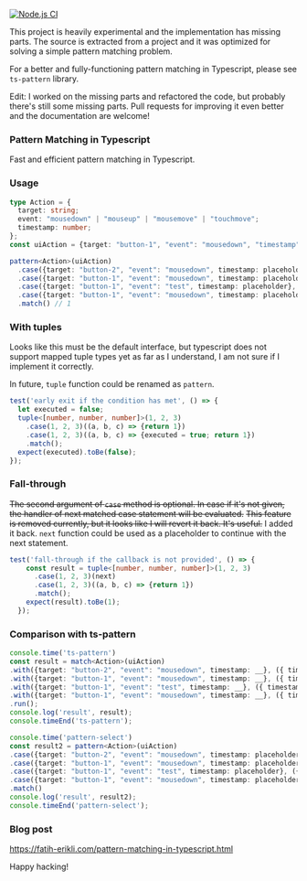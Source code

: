 [![Node.js CI](https://github.com/fatih-erikli/pattern-select/actions/workflows/node.js.yml/badge.svg)](https://github.com/fatih-erikli/pattern-select/actions/workflows/node.js.yml)

This project is heavily experimental and the implementation has missing parts. The source is extracted from a project and it was optimized for solving a simple pattern matching problem.

For a better and fully-functioning pattern matching in Typescript, please see `ts-pattern` library.

Edit: I worked on the missing parts and refactored the code, but probably there's still some missing parts. Pull requests for improving it even better and the documentation are welcome!

### Pattern Matching in Typescript

Fast and efficient pattern matching in Typescript.

### Usage

```typescript
type Action = {
  target: string;
  event: "mousedown" | "mouseup" | "mousemove" | "touchmove";
  timestamp: number;
};
const uiAction = {target: "button-1", "event": "mousedown", "timestamp": 1} as Action;

pattern<Action>(uiAction)
  .case({target: "button-2", "event": "mousedown", timestamp: placeholder}, ({ timestamp }) => timestamp)
  .case({target: "button-1", "event": "mousedown", timestamp: placeholder}, ({ timestamp }) => timestamp)
  .case({target: "button-1", "event": "test", timestamp: placeholder}, ({ timestamp }) => timestamp)
  .case({target: "button-1", "event": "mousedown", timestamp: placeholder}, ({ timestamp }) => timestamp)
  .match() // 1
```

### With tuples

Looks like this must be the default interface, but typescript does not support mapped tuple types
yet as far as I understand, I am not sure if I implement it correctly.

In future, `tuple` function could be renamed as `pattern`.

```typescript
test('early exit if the condition has met', () => {
  let executed = false;
  tuple<[number, number, number]>(1, 2, 3)
    .case(1, 2, 3)((a, b, c) => {return 1})
    .case(1, 2, 3)((a, b, c) => {executed = true; return 1})
    .match();
  expect(executed).toBe(false);
});
```

### Fall-through

<s>The second argument of `case` method is optional. In case if it's not given, the handler of next matched case statement will be evaluated.</s>
<s>This feature is removed currently, but it looks like I will revert it back. It's useful.</s>
I added it back. `next` function could be used as a placeholder to continue with the next statement.

```typescript
test('fall-through if the callback is not provided', () => {
    const result = tuple<[number, number, number]>(1, 2, 3)
      .case(1, 2, 3)(next)
      .case(1, 2, 3)((a, b, c) => {return 1})
      .match();
    expect(result).toBe(1);
  });
```

### Comparison with ts-pattern
```typescript
console.time('ts-pattern')
const result = match<Action>(uiAction)
.with({target: "button-2", "event": "mousedown", timestamp: __}, ({ timestamp }) => timestamp)
.with({target: "button-1", "event": "mousedown", timestamp: __}, ({ timestamp }) => timestamp)
.with({target: "button-1", "event": "test", timestamp: __}, ({ timestamp }) => timestamp)
.with({target: "button-1", "event": "mousedown", timestamp: __}, ({ timestamp }) => timestamp)
.run();
console.log('result', result);
console.timeEnd('ts-pattern');

console.time('pattern-select')
const result2 = pattern<Action>(uiAction)
.case({target: "button-2", "event": "mousedown", timestamp: placeholder}, ({ timestamp }) => timestamp)
.case({target: "button-1", "event": "mousedown", timestamp: placeholder}, ({ timestamp }) => timestamp)
.case({target: "button-1", "event": "test", timestamp: placeholder}, ({ timestamp }) => timestamp)
.case({target: "button-1", "event": "mousedown", timestamp: placeholder}, ({ timestamp }) => timestamp)
.match()
console.log('result', result2);
console.timeEnd('pattern-select');
```

### Blog post
<https://fatih-erikli.com/pattern-matching-in-typescript.html>

Happy hacking!

